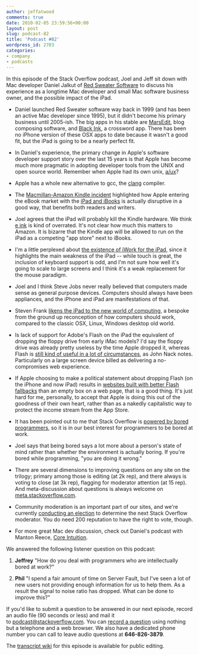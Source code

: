 ```yaml
---
author: jeffatwood
comments: true
date: 2010-02-05 23:59:56+00:00
layout: post
slug: podcast-82
title: 'Podcast #82'
wordpress_id: 2703
categories:
- company
- podcasts
---
```


In this episode of the Stack Overflow podcast, Joel and Jeff sit down with Mac developer Daniel Jalkut of [Red Sweater Software](http://www.red-sweater.com/) to discuss his experience as a longtime Mac developer and small Mac software business owner, and the possible impact of the iPad.



	
  * Daniel launched Red Sweater software way back in 1999 (and has been an active Mac developer since 1995), but it didn't become his primary business until 2005-ish. The big apps in his stable are [MarsEdit](http://www.red-sweater.com/marsedit/), blog composing software, and [Black Ink](http://www.red-sweater.com/blackink/), a crossword app. There has been no iPhone version of these OSX apps to date because it wasn't a good fit, but the iPad is going to be a nearly perfect fit.

	
  * In Daniel's experience, the primary change in Apple's software developer support story over the last 15 years is that Apple has become much more pragmatic in adopting developer tools from the UNIX and open source world. Remember when Apple had its own unix, [a/ux](http://en.wikipedia.org/wiki/A/UX)?

	
  * Apple has a whole new alternative to gcc, the [clang](http://en.wikipedia.org/wiki/Clang) compiler.

	
  * The [Macmillan-Amazon Kindle incident](http://www.antipope.org/charlie/blog-static/2010/01/amazonmacmillan-other-perspect.html) highlighted how Apple entering the eBook market with the [iPad and iBooks](http://www.apple.com/ipad/features/) is actually disruptive in a good way, that benefits both readers and writers.

	
  * Joel agrees that the iPad will probably kill the Kindle hardware. We think [e ink](http://en.wikipedia.org/wiki/E_Ink) is kind of overrated. It's not clear how much this matters to Amazon. It is bizarre that the Kindle app will be allowed to run on the iPad as a competing "app store" next to iBooks.

	
  * I'm a little perplexed about [the existence of iWork for the iPad](http://www.youtube.com/watch?v=SBPnB3noTa8), since it highlights the main weakness of the iPad -- while touch is great, the inclusion of keyboard support is odd, and I'm not sure how well it's going to scale to large screens and I think it's a weak replacement for the mouse paradigm.

	
  * Joel and I think Steve Jobs never really believed that computers made sense as general purpose devices. Computers should always have been appliances, and the iPhone and iPad are manifestations of that.

	
  * Steven Frank [likens the iPad to the new world of computing](http://stevenf.tumblr.com/post/359224392/i-need-to-talk-to-you-about-computers-ive-been), a bespoke from the ground up reconception of how computers should work, compared to the classic OSX, Linux, Windows desktop old world.

	
  * Is lack of support for Adobe's Flash on the iPad the equivalent of dropping the floppy drive from early iMac models? I'd say the floppy drive was already pretty useless by the time Apple dropped it, whereas Flash is [still kind of useful in a lot of circumstances](http://blogs.adobe.com/jnack/2010/01/sympathy_for_the_devil.html), as John Nack notes. Particularly on a large screen device billed as delivering a no-compromises web experience.

	
  * If Apple choosing to make a political statement about dropping Flash (on the iPhone and now iPad) results in [websites built with better Flash fallbacks](http://www.zeldman.com/2010/02/01/flash-ipad-standards/) than an empty box on a web page, that is a good thing. It's just hard for me, personally, to accept that Apple is doing this out of the goodness of their own heart, rather than as a nakedly capitalistic way to protect the income stream from the App Store.

	
  * It has been pointed out to me that Stack Overflow is [powered by bored programmers](http://meta.stackoverflow.com/questions/28642/why-do-i-get-more-satisfaction-out-of-participating-in-so-than-out-of-my-job), so it is in our best interest for programmers to be bored at work.

	
  * Joel says that being bored says a lot more about a person's state of mind rather than whether the environment is actually boring. If you're bored while programming, "you are doing it wrong."

	
  * There are several dimensions to improving questions on any site on the trilogy; primary among those is editing (at 2k rep), and there always is voting to close (at 3k rep), flagging for moderator attention (at 15 rep). And meta-discussion about questions is always welcome on [meta.stackoverflow.com](http://meta.stackoverflow.com).

	
  * Community moderation is an important part of our sites, and we're currently [conducting an election](http://blog.stackoverflow.com/2010/02/stack-overflow-2010-moderator-election-begins/) to determine the next Stack Overflow moderator. You do need 200 reputation to have the right to vote, though.

	
  * For more great Mac dev discussion, check out Daniel's podcast with Manton Reece, [Core Intuition](http://www.coreint.org/).


We answered the following listener question on this podcast:

	
  1. **Jeffrey** "How do you deal with programmers who are intellectually bored at work?"

	
  2. **Phil** "I spend a fair amount of time on Server Fault, but I've seen a lot of new users not providing enough information for us to help them. As a result the signal to noise ratio has dropped. What can be done to improve this?"


If you'd like to submit a question to be answered in our next episode, record an audio file (90 seconds or less) and mail it to [podcast@stackoverflow.com](mailto:podcast@stackoverflow.com). You can [record a question](http://blog.stackoverflow.com/index.php/2008/05/recording-podcast-questions-using-your-telephone/) using nothing but a telephone and a web browser. We also have a dedicated phone number you can call to leave audio questions at **646-826-3879**.

The [transcript wiki](https://stackoverflow.fogbugz.com/default.asp?W29126) for this episode is available for public editing.


